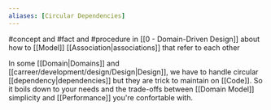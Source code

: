 ```yaml
---
aliases: [Circular Dependencies]
---
```


#concept and #fact and #procedure in [[0 - Domain-Driven Design]] about how to [[Model]] [[Association|associations]] that refer to each other

In some [[Domain|Domains]] and [[carreer/development/design/Design|Design]], we have to handle circular [[dependency|dependencies]] but they are trick to maintain on [[Code]]. So it boils down to your needs and the trade-offs between [[Domain Model]] simplicity and [[Performance]] you're confortable with.
